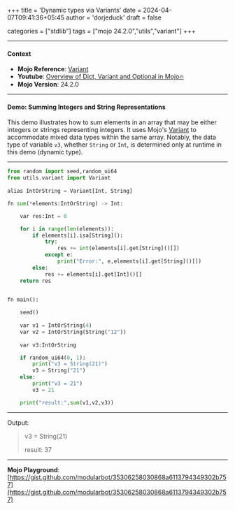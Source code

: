 +++
title = 'Dynamic types via Variants'
date = 2024-04-07T09:41:36+05:45
author = 'dorjeduck'
draft = false

categories = ["stdlib"]
tags = ["mojo 24.2.0","utils","variant"]
+++

---

#### Context

- **Mojo Reference**: [Variant](https://docs.modular.com/mojo/stdlib/utils/variant)
- **Youtube**: [Overview of Dict, Variant and Optional in Mojo🔥](https://www.youtube.com/watch?v=ywbzfY5v2ZM)
- **Mojo Version**: 24.2.0

---

#### Demo: Summing Integers and String Representations

This demo illustrates how to sum elements in an array that may be either integers or strings representing integers. It uses Mojo's [Variant](https://docs.modular.com/mojo/stdlib/utils/variant) to accommodate mixed data types within the same array. Notably, the data type of variable `v3`, whether `String` or `Int`, is determined only at runtime in this demo (dynamic type).

---
  
```python
from random import seed,random_ui64
from utils.variant import Variant
 
alias IntOrString = Variant[Int, String]

fn sum(*elements:IntOrString) -> Int:

    var res:Int = 0 

    for i in range(len(elements)):
        if elements[i].isa[String]():
            try:
                res += int(elements[i].get[String]()[])
            except e:
                print("Error:", e,elements[i].get[String]()[])
        else:
            res += elements[i].get[Int]()[]
    return res 
    

fn main():

    seed()
   
    var v1 = IntOrString(4)
    var v2 = IntOrString(String("12"))
    
    var v3:IntOrString

    if random_ui64(0, 1):
        print("v3 = String(21)")
        v3 = String("21")
    else:
        print("v3 = 21")
        v3 = 21

    print("result:",sum(v1,v2,v3))
```

---

Output:

> v3 = String(21)
>
> result: 37

---

**Mojo Playground**: [https://gist.github.com/modularbot/35306258030868a6113794349302b757](https://gist.github.com/modularbot/35306258030868a6113794349302b757)
